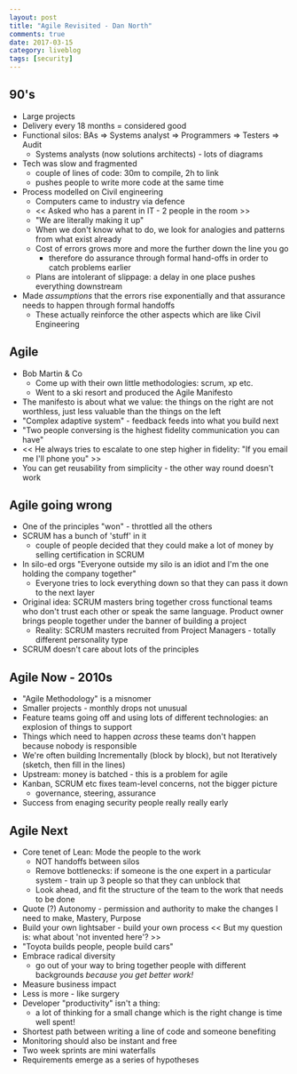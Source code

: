 ```yaml
---
layout: post
title: "Agile Revisited - Dan North"
comments: true
date: 2017-03-15
category: liveblog
tags: [security]
---
```


## 90's

- Large projects
- Delivery every 18 months = considered good
- Functional silos: BAs => Systems analyst => Programmers => Testers => Audit
  - Systems analysts (now solutions architects) - lots of diagrams
- Tech was slow and fragmented
  - couple of lines of code: 30m to compile, 2h to link
  - pushes people to write more code at the same time
- Process modelled on Civil engineering
  - Computers came to industry via defence
  - << Asked who has a parent in IT - 2 people in the room >>
  - "We are literally making it up"
  - When we don't know what to do, we look for analogies and patterns from
    what exist already
  - Cost of errors grows more and more the further down the line you go
    - therefore do assurance through formal hand-offs in order to catch
      problems earlier
  - Plans are intolerant of slippage: a delay in one place pushes everything
    downstream
- Made _assumptions_ that the errors rise exponentially and that assurance
  needs to happen through formal handoffs
  - These actually reinforce the other aspects which are like Civil
    Engineering

## Agile

- Bob Martin & Co
  - Come up with their own little methodologies: scrum, xp etc.
  - Went to a ski resort and produced the Agile Manifesto
- The manifesto is about what we value: the things on the right are not
  worthless, just less valuable than the things on the left
- "Complex adaptive system" - feedback feeds into what you build next
- "Two people conversing is the highest fidelity communication you can have"
- << He always tries to escalate to one step higher in fidelity: "If you email
  me I'll phone you" >>
- You can get reusability from simplicity - the other way round doesn't work

## Agile going wrong

- One of the principles "won" - throttled all the others
- SCRUM has a bunch of 'stuff' in it
  - couple of people decided that they could make a lot of money by selling
    certification in SCRUM
- In silo-ed orgs "Everyone outside my silo is an idiot and I'm the one
  holding the company together"
  - Everyone tries to lock everything down so that they can pass it down to
    the next layer
- Original idea: SCRUM masters bring together cross functional teams who don't
  trust each other or speak the same language. Product owner brings people
  together under the banner of building a project
  - Reality: SCRUM masters recruited from Project Managers - totally different
    personality type
- SCRUM doesn't care about lots of the principles

## Agile Now - 2010s

- "Agile Methodology" is a misnomer
- Smaller projects - monthly drops not unusual
- Feature teams going off and using lots of different technologies: an
  explosion of things to support
- Things which need to happen _across_ these teams don't happen because
  nobody is responsible
- We're often building Incrementally (block by block), but not Iteratively
  (sketch, then fill in the lines)
- Upstream: money is batched - this is a problem for agile
- Kanban, SCRUM etc fixes team-level concerns, not the bigger picture
  - governance, steering, assurance
- Success from enaging security people really really early

## Agile Next

- Core tenet of Lean: Mode the people to the work
  - NOT handoffs between silos
  - Remove bottlenecks: if someone is the one expert in a particular system -
    train up 3 people so that they can unblock that
  - Look ahead, and fit the structure of the team to the work that needs to be
    done
- Quote (?) Autonomy - permission and authority to make the changes I need to
  make, Mastery, Purpose
- Build your own lightsaber - build your own process << But my question is:
  what about 'not invented here'? >>
- "Toyota builds people, people build cars"
- Embrace radical diversity
  - go out of your way to bring together people with different backgrounds
    _because you get better work!_
- Measure business impact
- Less is more - like surgery
- Developer "productivity" isn't a thing:
  - a lot of thinking for a small change which is the right change is time
    well spent!
- Shortest path between writing a line of code and someone benefiting
- Monitoring should also be instant and free
- Two week sprints are mini waterfalls
- Requirements emerge as a series of hypotheses
